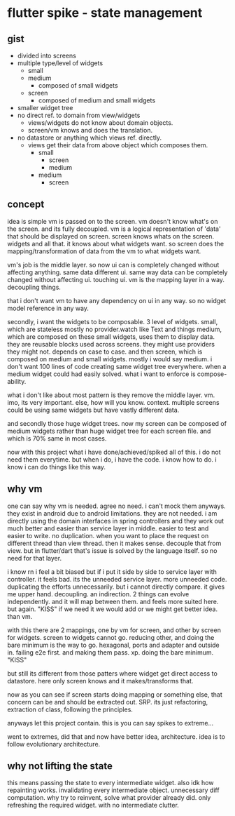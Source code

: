 # flutter spike - state management

## gist

- divided into screens
- multiple type/level of widgets
  - small
  - medium
    - composed of small widgets
  - screen
    - composed of medium and small widgets
- smaller widget tree
- no direct ref. to domain from view/widgets
  - views/widgets do not know about domain objects.
  - screen/vm knows and does the translation.
- no datastore or anything which views ref. directly.
  - views get their data from above object which composes them.
    - small
      - screen
      - medium
    - medium
      - screen

## concept

idea is simple vm is passed on to the screen.
vm doesn't know what's on the screen. and its fully decoupled.
vm is a logical representation of 'data' that should be displayed on screen.
screen knows whats on the screen. widgets and all that.
it knows about what widgets want.
so screen does the mapping/transformation of data from the vm to what widgets want.

vm's job is the middle layer. so now ui can is completely changed without affecting anything.
same data different ui.
same way data can be completely changed without affecting ui. touching ui.
vm is the mapping layer in a way. decoupling things.

that i don't want vm to have any dependency on ui in any way.
so no widget model reference in any way.

secondly, i want the widgets to be composable.
3 level of widgets.
small, which are stateless mostly no provider.watch like Text and things
medium, which are composed on these small widgets, uses them to display data.
they are reusable blocks used across screens. they might use providers they might not.
depends on case to case.
and then screen, which is composed on medium and small widgets. mostly i would say medium.
i don't want 100 lines of code creating same widget tree everywhere. when a medium widget could had
easily solved.
what i want to enforce is compose-ability.

what i don't like about most pattern is they remove the middle layer. vm.
imo, its very important.
else, how will you know. context.
multiple screens could be using same widgets but have vastly different data.

and secondly those huge widget trees.
now my screen can be composed of medium widgets rather than huge widget tree for each screen file.
and which is 70% same in most cases.

now with this project what i have done/achieved/spiked all of this.
i do not need them everytime. but when i do, i have the code. i know how to do.
i know i can do things like this way.

## why vm

one can say why vm is needed.
agree no need.
i can't mock them anyways.
they exist in android due to android limitations. they are not needed.
i am directly using the domain interfaces in spring controllers and
they work out much better and easier than service layer in middle.
easier to test and easier to write. no duplication.
when you want to place the request on different thread than view thread. then it makes sense.
decouple that from view.
but in flutter/dart that's issue is solved by the language itself.
so no need for that layer.

i know rn i feel a bit biased but if i put it side by side to service layer with controller.
it feels bad. its the unneeded service layer. more unneeded code. duplicating the efforts
unnecessarily.
but i cannot directly compare. it gives me upper hand.
decoupling. an indirection. 2 things can evolve independently.
and it will map between them.
and feels more suited here.
but again. "KISS"
if we need it we would add or we might get better idea. than vm.

with this there are 2 mappings, one by vm for screen, and other by screen for widgets.
screen to widgets cannot go. reducing other, and doing the bare minimum is the way to go.
hexagonal, ports and adapter and outside in. failing e2e first. and making them pass. xp.
doing the bare minimum.
"KISS"

but still its different from those patters where widget get direct access to datastore.
here only screen knows and it makes/transforms that.

now as you can see if screen starts doing mapping or something else, that concern can be and should
be extracted out.
SRP.
its just refactoring, extraction of class, following the principles.

anyways let this project contain. this is you can say spikes to extreme...

went to extremes, did that and now have better idea, architecture.
idea is to follow evolutionary architecture.


## why not lifting the state 

this means passing the state to every intermediate widget. also idk how repainting works. invalidating every intermediate object. unnecessary diff computation.
why try to reinvent, solve what provider already did.
only refreshing the required widget. with no intermediate clutter. 
